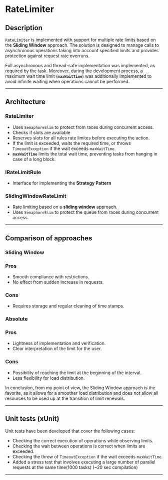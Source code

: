 # RateLimiter

## Description

`RateLimiter` is implemented with support for multiple rate limits based on the **Sliding Window** approach. The solution is designed to manage calls to asynchronous operations taking into account specified limits and provides protection against request rate overruns. 

Full asynchronous and thread-safe implementation was implemented, as required by the task. Moreover, during the development process, a maximum wait time limit (**`maxWaitTime`**) was additionally implemented to avoid infinite waiting when operations cannot be performed.

---

## Architecture

### RateLimiter
- Uses `SemaphoreSlim` to protect from races during concurrent access.
- Checks if slots are available
- Reserves slots for all rules rate limites before executing the action.
- If the limit is exceeded, waits the required time, or throws `TimeoutException` if the wait exceeds `maxWaitTime`.
- **`maxWaitTime`** limits the total wait time, preventing tasks from hanging in case of a long block.

### IRateLimitRule
- Interface for implementing the **Strategy Pattern**

### SlidingWindowRateLimit
- Rate limiting based on a **sliding window** approach.
- Uses `SemaphoreSlim` to protect the queue from races during concurrent access.


---

## Comparison of approaches

### Sliding Window

### Pros
- Smooth compliance with restrictions.
- No effect from sudden increase in requests.

### Cons
- Requires storage and regular cleaning of time stamps.

### Absolute

### Pros
- Lightness of implementation and verification.
- Clear interpretation of the limit for the user.

### Cons
- Possibility of reaching the limit at the beginning of the interval.
- Less flexibility for load distribution.

In conclusion, from my point of view, the Sliding Window approach is the favorite, as it allows for a smoother load distribution and does not allow all resources to be used up at the transition of limit renewals.

---

## Unit tests (xUnit)
Unit tests have been developed that cover the following cases:
- Checking the correct execution of operations while observing limits.
- Checking the wait between operations is correct when limits are exceeded.
- Checking the throw of `TimeoutException` if the wait exceeds `maxWaitTime`.
- Added a stress test that involves executing a large number of parallel requests at the same time(1000 tasks) (~20 sec compilation)

---
